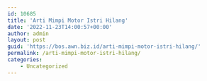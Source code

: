 ```yaml
---
id: 10685
title: 'Arti Mimpi Motor Istri Hilang'
date: '2022-11-23T14:00:57+00:00'
author: admin
layout: post
guid: 'https://bos.awn.biz.id/arti-mimpi-motor-istri-hilang/'
permalink: /arti-mimpi-motor-istri-hilang/
categories:
    - Uncategorized
---
```


